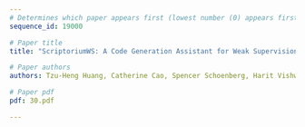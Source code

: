 ```yaml
---
# Determines which paper appears first (lowest number (0) appears first)
sequence_id: 19000

# Paper title
title: "ScriptoriumWS: A Code Generation Assistant for Weak Supervision"

# Paper authors
authors: Tzu-Heng Huang, Catherine Cao, Spencer Schoenberg, Harit Vishwakarma, Nicholas Roberts, Frederic Sala 

# Paper pdf
pdf: 30.pdf

---
```

